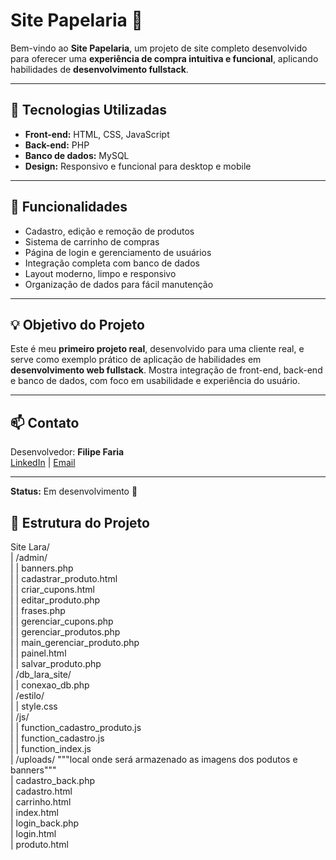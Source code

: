 # Site Papelaria 🛒

Bem-vindo ao **Site Papelaria**, um projeto de site completo desenvolvido para oferecer uma **experiência de compra intuitiva e funcional**, 
aplicando habilidades de **desenvolvimento fullstack**.

---

## 🔧 Tecnologias Utilizadas
- **Front-end:** HTML, CSS, JavaScript  
- **Back-end:** PHP  
- **Banco de dados:** MySQL  
- **Design:** Responsivo e funcional para desktop e mobile

---

## 🚀 Funcionalidades
- Cadastro, edição e remoção de produtos  
- Sistema de carrinho de compras  
- Página de login e gerenciamento de usuários  
- Integração completa com banco de dados  
- Layout moderno, limpo e responsivo  
- Organização de dados para fácil manutenção
  
---

## 💡 Objetivo do Projeto
Este é meu **primeiro projeto real**, desenvolvido para uma cliente real, e serve como exemplo prático de 
aplicação de habilidades em **desenvolvimento web fullstack**. Mostra integração de front-end, back-end e banco de dados, com foco em usabilidade e experiência do usuário.

---

## 📫 Contato
Desenvolvedor: **Filipe Faria**  
[LinkedIn](https://www.linkedin.com/in/filipe-faria-bba2b524b ) | [Email](filipefaria1805@gmail.com)

---

**Status:** Em desenvolvimento 🚧

## 📂 Estrutura do Projeto


Site Lara/<br>
|   /admin/<br>
|   |   banners.php<br>
|   |   cadastrar_produto.html<br>
|   |   criar_cupons.html<br>
|   |   editar_produto.php<br>
|   |   frases.php<br>
|   |   gerenciar_cupons.php<br>
|   |   gerenciar_produtos.php<br>
|   |   main_gerenciar_produto.php<br>
|   |   painel.html<br>
|   |   salvar_produto.php<br>
|   /db_lara_site/<br>
|   |   conexao_db.php<br>
|   /estilo/<br>
|   |   style.css<br>
|   /js/<br>
|   |   function_cadastro_produto.js<br>
|   |   function_cadastro.js<br>
|   |   function_index.js <br>
|   /uploads/ """local onde será armazenado as imagens dos podutos e banners"""<br>
|   cadastro_back.php<br>
|   cadastro.html<br>
|   carrinho.html<br>
|   index.html<br>
|   login_back.php<br>
|   login.html<br>
|   produto.html <br>

